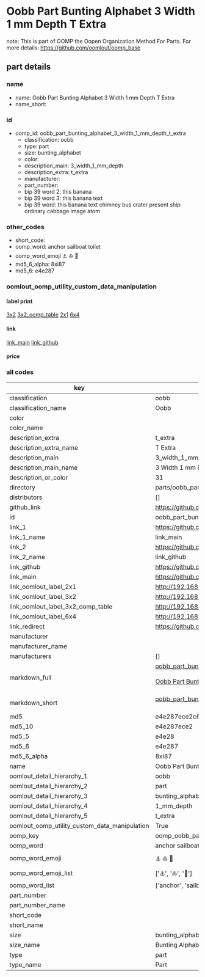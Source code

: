 # Oobb Part Bunting Alphabet 3 Width 1 mm Depth T Extra  

note: This is part of OOMP the Oopen Organization Method For Parts. For more details: https://github.com/oomlout/oomp_base

##  part details
  







### name
* name: Oobb Part Bunting Alphabet 3 Width 1 mm Depth T Extra
* name_short: 
### id
* oomp_id: oobb_part_bunting_alphabet_3_width_1_mm_depth_t_extra
  * classification: oobb
  * type: part
  * size: bunting_alphabet
  * color: 
  * description_main: 3_width_1_mm_depth
  * description_extra: t_extra
  * manufacturer: 
  * part_number: 
  * bip 39 word 2: this banana
  * bip 39 word 3: this banana text
  * bip 39 word: this banana text chimney bus crater present ship ordinary cabbage image atom

### other_codes
* short_code: 
* oomp_word: anchor sailboat toilet
* oomp_word_emoji :anchor: :sailboat: :toilet:
* md5_6_alpha: 8xi87
* md5_6: e4e287






### oomlout_oomp_utility_custom_data_manipulation
#### label print
[3x2](http://192.168.1.245:1112/?label=oomp%208xi87)
[3x2_oomp_table](http://192.168.1.108:1112/?label=oomp%208xi87)
[2x1](http://192.168.1.242:1112/?label=oomp%208xi87)
[6x4](http://192.168.1.55:1112/?label=oomp%208xi87)    

#### link

[link_main](https://github.com/oomlout/oomlout_oomp_version_1_messy/tree/main/parts/oobb_part_bunting_alphabet_3_width_1_mm_depth_t_extra) [link_github](https://github.com/oomlout/oomlout_oomp_version_1_messy/tree/main/parts/oobb_part_bunting_alphabet_3_width_1_mm_depth_t_extra)                             

#### price







### all codes 
| key | value |  
| --- | --- |  
| classification | oobb |  
| classification_name | Oobb |  
| color |  |  
| color_name |  |  
| description_extra | t_extra |  
| description_extra_name | T Extra |  
| description_main | 3_width_1_mm_depth |  
| description_main_name | 3 Width 1 mm Depth |  
| description_or_color | 31 |  
| directory | parts/oobb_part_bunting_alphabet_3_width_1_mm_depth_t_extra |  
| distributors | [] |  
| github_link | https://github.com/oomlout/oomlout_oomp_part_src/tree/main/parts/oobb_part_bunting_alphabet_3_width_1_mm_depth_t_extra |  
| id | oobb_part_bunting_alphabet_3_width_1_mm_depth_t_extra |  
| link_1 | https://github.com/oomlout/oomlout_oomp_version_1_messy/tree/main/parts/oobb_part_bunting_alphabet_3_width_1_mm_depth_t_extra |  
| link_1_name | link_main |  
| link_2 | https://github.com/oomlout/oomlout_oomp_version_1_messy/tree/main/parts/oobb_part_bunting_alphabet_3_width_1_mm_depth_t_extra |  
| link_2_name | link_github |  
| link_github | https://github.com/oomlout/oomlout_oomp_version_1_messy/tree/main/parts/oobb_part_bunting_alphabet_3_width_1_mm_depth_t_extra |  
| link_main | https://github.com/oomlout/oomlout_oomp_version_1_messy/tree/main/parts/oobb_part_bunting_alphabet_3_width_1_mm_depth_t_extra |  
| link_oomlout_label_2x1 | http://192.168.1.242:1112/?label=oomp%208xi87 |  
| link_oomlout_label_3x2 | http://192.168.1.245:1112/?label=oomp%208xi87 |  
| link_oomlout_label_3x2_oomp_table | http://192.168.1.108:1112/?label=oomp%208xi87 |  
| link_oomlout_label_6x4 | http://192.168.1.55:1112/?label=oomp%208xi87 |  
| link_redirect | https://github.com/oomlout/oomlout_oomp_version_1_messy/tree/main/parts/oobb_part_bunting_alphabet_3_width_1_mm_depth_t_extra |  
| manufacturer |  |  
| manufacturer_name |  |  
| manufacturers | [] |  
| markdown_full | [oobb_part_bunting_alphabet_3_width_1_mm_depth_t_extra](none)<br>[](none)<br>[Oobb Part Bunting Alphabet 3 Width 1 Mm Depth T Extra](none)<br><br> |  
| markdown_short | [oobb_part_bunting_alphabet_3_width_1_mm_depth_t_extra](none)<br><br> |  
| md5 | e4e287ece2c61540ca0f7281bf448f06 |  
| md5_10 | e4e287ece2 |  
| md5_5 | e4e28 |  
| md5_6 | e4e287 |  
| md5_6_alpha | 8xi87 |  
| name | Oobb Part Bunting Alphabet 3 Width 1 mm Depth T Extra |  
| oomlout_detail_hierarchy_1 | oobb |  
| oomlout_detail_hierarchy_2 | part |  
| oomlout_detail_hierarchy_3 | bunting_alphabet |  
| oomlout_detail_hierarchy_4 | 1_mm_depth |  
| oomlout_detail_hierarchy_5 | t_extra |  
| oomlout_oomp_utility_custom_data_manipulation | True |  
| oomp_key | oomp_oobb_part_bunting_alphabet_3_width_1_mm_depth_t_extra |  
| oomp_word | anchor sailboat toilet |  
| oomp_word_emoji | :anchor: :sailboat: :toilet: |  
| oomp_word_emoji_list | [':anchor:', ':sailboat:', ':toilet:'] |  
| oomp_word_list | ['anchor', 'sailboat', 'toilet'] |  
| part_number |  |  
| part_number_name |  |  
| short_code |  |  
| short_name |  |  
| size | bunting_alphabet |  
| size_name | Bunting Alphabet |  
| type | part |  
| type_name | Part |  
